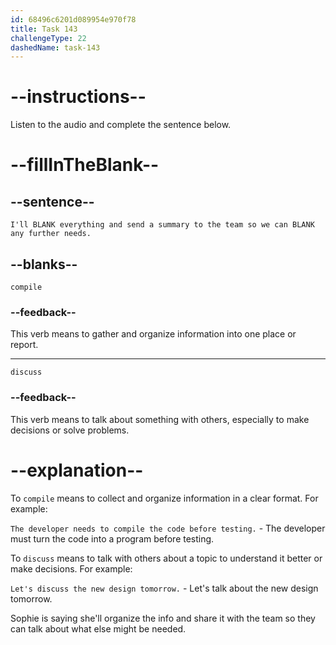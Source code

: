 ```yaml
---
id: 68496c6201d089954e970f78
title: Task 143
challengeType: 22
dashedName: task-143
---
```


<!-- (audio) Sophie: I'll compile everything and send a summary to the team so we can discuss any further needs. -->

# --instructions--

Listen to the audio and complete the sentence below.

# --fillInTheBlank--

## --sentence--

`I'll BLANK everything and send a summary to the team so we can BLANK any further needs.`

## --blanks--

`compile`

### --feedback--

This verb means to gather and organize information into one place or report.

---

`discuss`

### --feedback--

This verb means to talk about something with others, especially to make decisions or solve problems.

# --explanation--

To `compile` means to collect and organize information in a clear format. For example:

`The developer needs to compile the code before testing.` - The developer must turn the code into a program before testing.

To `discuss` means to talk with others about a topic to understand it better or make decisions. For example:

`Let's discuss the new design tomorrow.` - Let's talk about the new design tomorrow.

Sophie is saying she'll organize the info and share it with the team so they can talk about what else might be needed.
